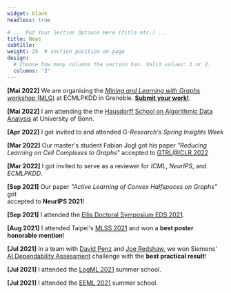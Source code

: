 ```yaml
---
widget: blank
headless: true

# ... Put Your Section Options Here (title etc.) ...
title: News
subtitle:
weight: 25  # section position on page
design:
  # Choose how many columns the section has. Valid values: 1 or 2.
  columns: '2'
---
```

**[Mai 2022]** We are organising the [*Mining and Learning with Graphs workshop* (MLG)](https://www.mlgworkshop.ml)  at ECMLPKDD in Grenoble. [**Submit your work!**](https://openreview.net/group?id=ecmlpkdd.org/ECMLPKDD/2022/Workshop/MLG).

**[Mai 2022]** I am attending the the [Hausdorff School on Algorithmic Data Analysis](https://www.hcm.uni-bonn.de/events/eventpages/hausdorff-school/hausdorff-schools-2022/algorithmicdata2022/) at University of Bonn.

**[Apr 2022]** I got invited to and attended *G-Research's Spring Insights Week*

**[Mar 2022]** Our master's student Fabian Jogl got his paper *"Reducing Learning on Cell Complexes to Graphs"* accepted to [GTRL@ICLR 2022](https://gt-rl.github.io)

**[Mar 2022]** I got invited to serve as a reviewer for *ICML*, *NeurIPS*, and *ECMLPKDD*.

**[Sep 2021]** Our paper *"Active Learning of Convex Halfspaces on Graphs"* got <br />
accepted to **NeurIPS 2021**!

**[Sep 2021]** I attended the [Ellis Doctoral Symposium EDS 2021](https://ellisds.eu/).

**[Aug 2021]** I attended Taipei's [MLSS 2021](https://ai.ntu.edu.tw/mlss2021/) and won a **best poster honorable mention**!

**[Jul 2021]** In a team with [David Penz](https://at.linkedin.com/in/david-penz-5a3240132) and [Joe Redshaw](https://uk.linkedin.com/in/joe-redshaw-871916142), we won Siemens' [AI Dependability Assessment](https://ecosystem.siemens.com/topic/detail/default/33/overview) challenge with the **best practical result**!

**[Jul 2021]** I attended the [LogML 2021](logml.ai) summer school.

**[Jul 2021]** I attended the [EEML 2021](eeml.eu/) summer school.
